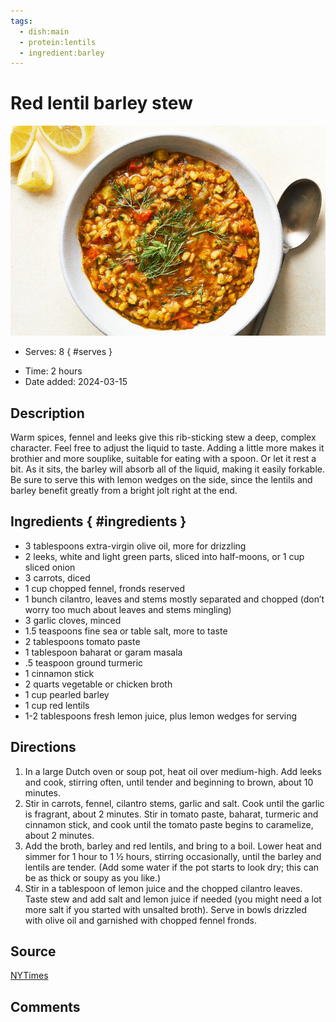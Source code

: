 ```yaml
---
tags:
  - dish:main
  - protein:lentils
  - ingredient:barley
---
```

<!-- Tags can have colon, but no space around it -->

# Red lentil barley stew

![Recipe picture](../images/lentil_barley_stew.jpg)

<!-- Serves has to be a single number, no dashes, but text is allowed after the
number (e.g., 24 cookies) -->
- Serves: 8
{ #serves }
<!-- Time is not parsed, so anything can be input here, and additional
values can be added (e.g., "active time", "cooking time", etc) -->
- Time: 2 hours
- Date added: 2024-03-15

## Description

Warm spices, fennel and leeks give this rib-sticking stew a deep, complex character. Feel free to adjust the liquid to taste. Adding a little more makes it brothier and more souplike, suitable for eating with a spoon. Or let it rest a bit. As it sits, the barley will absorb all of the liquid, making it easily forkable. Be sure to serve this with lemon wedges on the side, since the lentils and barley benefit greatly from a bright jolt right at the end.

## Ingredients { #ingredients }

<!-- Decimals are allowed, fractions are not. For ranges, use only a single dash
and no spaces between the numbers. -->

- 3 tablespoons extra-virgin olive oil, more for drizzling
- 2 leeks, white and light green parts, sliced into half-moons, or 1 cup sliced onion
- 3 carrots, diced
- 1 cup chopped fennel, fronds reserved
- 1 bunch cilantro, leaves and stems mostly separated and chopped (don’t worry too much about leaves and stems mingling)
- 3 garlic cloves, minced
- 1.5 teaspoons fine sea or table salt, more to taste
- 2 tablespoons tomato paste
- 1 tablespoon baharat or garam masala
- .5 teaspoon ground turmeric
- 1 cinnamon stick
- 2 quarts vegetable or chicken broth
- 1 cup pearled barley
- 1 cup red lentils
- 1-2 tablespoons fresh lemon juice, plus lemon wedges for serving

## Directions

<!-- If you have a direction that refers to a number of some ingredient, wrap
the number in asterisks and add `{.ingredient-num}` afterwards. For example,
write `Add 2 Tbsp oil to pan` as `Add *2*{.ingredient-num} to pan`. This allows
us to properly change the number when changing the serves value. -->

1. In a large Dutch oven or soup pot, heat oil over medium-high. Add leeks and cook, stirring often, until tender and beginning to brown, about 10 minutes.
2. Stir in carrots, fennel, cilantro stems, garlic and salt. Cook until the garlic is fragrant, about 2 minutes. Stir in tomato paste, baharat, turmeric and cinnamon stick, and cook until the tomato paste begins to caramelize, about 2 minutes.
3. Add the broth, barley and red lentils, and bring to a boil. Lower heat and simmer for 1 hour to 1 ½ hours, stirring occasionally, until the barley and lentils are tender. (Add some water if the pot starts to look dry; this can be as thick or soupy as you like.)
4. Stir in a tablespoon of lemon juice and the chopped cilantro leaves. Taste stew and add salt and lemon juice if needed (you might need a lot more salt if you started with unsalted broth). Serve in bowls drizzled with olive oil and garnished with chopped fennel fronds.

## Source

[NYTimes](https://cooking.nytimes.com/recipes/1025128-red-lentil-barley-stew)

## Comments
